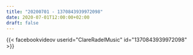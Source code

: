 ```yaml
---
title: "20200701 - 1370843939972098"
date: 2020-07-01T12:00:00+02:00
draft: false
---
```


{{< facebookvideov userid="ClareRadelMusic" id="1370843939972098" >}}